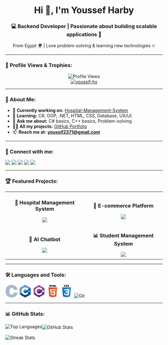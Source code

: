 <h1 align="center">Hi 👋, I'm Youssef Harby</h1>
<h3 align="center">💻 Backend Developer | Passionate about building scalable applications 🚀</h3>
<p align="center">From Egypt 🌍 | Love problem-solving & learning new technologies 🔥</p>

---

### 🌟 Profile Views & Trophies:
<p align="center">
  <img src="https://komarev.com/ghpvc/?username=youssif-hy&label=Profile%20views&color=0e75b6&style=flat" alt="Profile Views" />
  <br/>
  <a href="https://github.com/ryo-ma/github-profile-trophy">
    <img src="https://github-profile-trophy.vercel.app/?username=youssif-hy&theme=gruvbox&no-bg=true&margin-w=5" alt="youssif-hy" />
  </a>
</p>

---

### 🚀 About Me:
- 🔭 **Currently working on:** [Hospital-Management-System](https://github.com/s7erif/Hospital-Management-System-HMS-)
- 🌱 **Learning:** C#, OOP, .NET, HTML, CSS, Database, UX/UI
- 💬 **Ask me about:** C# basics, C++ basics, Problem-solving  
- 👨‍💻 **All my projects:** [GitHub Portfolio](https://github.com/youssif-Hy)  
- 📫 **Reach me at:** **youssif2371@gmail.com**

---

### 🤝 Connect with me:
<p align="left">
  <a href="https://twitter.com/youssefhar20364" target="_blank"><img src="https://img.shields.io/badge/Twitter-1DA1F2?style=for-the-badge&logo=twitter&logoColor=white"/></a>
  <a href="https://www.linkedin.com/in/youssef-harby-0111b6326/" target="_blank"><img src="https://img.shields.io/badge/LinkedIn-0077B5?style=for-the-badge&logo=linkedin&logoColor=white"/></a>
  <a href="https://www.facebook.com/youssef.harby.56/" target="_blank"><img src="https://img.shields.io/badge/Facebook-1877F2?style=for-the-badge&logo=facebook&logoColor=white"/></a>
  <a href="https://www.instagram.com/youssif_hy/" target="_blank"><img src="https://img.shields.io/badge/Instagram-E4405F?style=for-the-badge&logo=instagram&logoColor=white"/></a>
  <a href="https://codeforces.com/profile/youssif_hy1" target="_blank"><img src="https://img.shields.io/badge/Codeforces-1f8acb?style=for-the-badge&logo=codeforces&logoColor=white"/></a>
</p>

---

### 🏆 Featured Projects:

<table>
  <tr>
    <td align="center" width="50%">
      <h3>🏥 Hospital Management System</h3>
      <a href="https://github.com/s7erif/Hospital-Management-System-HMS-">
        <img src="https://github-readme-stats.vercel.app/api/pin/?username=s7erif&repo=Hospital-Management-System-HMS-&theme=tokyonight" />
      </a>
    </td>
    <td align="center" width="50%">
      <h3>🛒 E-commerce Platform</h3>
      <a href="https://github.com/youssif-Hy/E-commerce-Platform">
        <img src="https://github-readme-stats.vercel.app/api/pin/?username=youssif-Hy&repo=E-commerce-Platform&theme=tokyonight" />
      </a>
    </td>
  </tr>
  <tr>
    <td align="center" width="50%">
      <h3>🤖 AI Chatbot</h3>
      <a href="https://github.com/youssif-Hy/AI-Chatbot">
        <img src="https://github-readme-stats.vercel.app/api/pin/?username=youssif-Hy&repo=AI-Chatbot&theme=tokyonight" />
      </a>
    </td>
    <td align="center" width="50%">
      <h3>📊 Student Management System</h3>
      <a href="https://github.com/youssif-Hy/Student-Management-System">
        <img src="https://github-readme-stats.vercel.app/api/pin/?username=youssif-Hy&repo=Student-Management-System&theme=tokyonight" />
      </a>
    </td>
  </tr>
</table>

---

### 🛠️ Languages and Tools:
<p align="left"> 
  <img src="https://raw.githubusercontent.com/devicons/devicon/master/icons/c/c-original.svg" alt="C" width="40" height="40"/> 
  <img src="https://raw.githubusercontent.com/devicons/devicon/master/icons/cplusplus/cplusplus-original.svg" alt="C++" width="40" height="40"/> 
  <img src="https://raw.githubusercontent.com/devicons/devicon/master/icons/csharp/csharp-original.svg" alt="C#" width="40" height="40"/> 
  <img src="https://raw.githubusercontent.com/devicons/devicon/master/icons/html5/html5-original-wordmark.svg" alt="HTML" width="40" height="40"/> 
  <img src="https://raw.githubusercontent.com/devicons/devicon/master/icons/css3/css3-original-wordmark.svg" alt="CSS" width="40" height="40"/> 
  <img src="https://www.vectorlogo.zone/logos/git-scm/git-scm-icon.svg" alt="Git" width="40" height="40"/>
</p>

---

### 📊 GitHub Stats:
<p>
  <img align="left" src="https://github-readme-stats.vercel.app/api/top-langs?username=youssif-hy&show_icons=true&locale=en&layout=compact&theme=tokyonight" alt="Top Languages" />
</p>

<p>
  <img align="center" src="https://github-readme-stats.vercel.app/api?username=youssif-hy&show_icons=true&locale=en&theme=tokyonight" alt="GitHub Stats" />
</p>

<p>
  <img align="center" src="https://github-readme-streak-stats.herokuapp.com/?user=youssif-hy&theme=tokyonight" alt="Streak Stats" />
</p>
